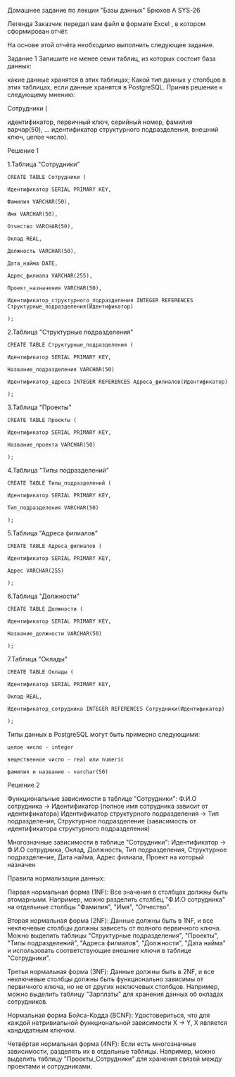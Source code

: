 Домашнее задание по лекции "Базы данных" Брюхов А SYS-26

Легенда
Заказчик передал вам файл в формате Excel , в котором сформирован отчёт.

На основе этой отчёта необходимо выполнить следующее задание.

Задание 1
Запишите не менее семи таблиц, из которых состоит база данных:

какие данные хранятся в этих таблицах;
Какой тип данных у столбцов в этих таблицах, если данные хранятся в PostgreSQL.
Приняв решение к следующему мнению:

Сотрудники (

идентификатор, первичный ключ, серийный номер,
фамилия варчар(50),
...
идентификатор структурного подразделения, внешний ключ, целое число).

Решение 1

1.Таблица "Сотрудники"

    CREATE TABLE Сотрудники (

    Идентификатор SERIAL PRIMARY KEY,

    Фамилия VARCHAR(50),

    Имя VARCHAR(50),

    Отчество VARCHAR(50),

    Оклад REAL,

    Должность VARCHAR(50),

    Дата_найма DATE,

    Адрес_филиала VARCHAR(255),

    Проект_назначения VARCHAR(50),

    Идентификатор_структурного_подразделения INTEGER REFERENCES Структурные_подразделения(Идентификатор)

    );


2.Таблица "Структурные подразделения"

    CREATE TABLE Структурные_подразделения (

    Идентификатор SERIAL PRIMARY KEY,

    Название_подразделения VARCHAR(50)

    Идентификатор_адреса INTEGER REFERENCES Адреса_филиалов(Идентификатор)

    );

3.Таблица "Проекты"

    CREATE TABLE Проекты (

    Идентификатор SERIAL PRIMARY KEY,

    Название_проекта VARCHAR(50)

    );

4.Таблица "Типы подразделений"

    CREATE TABLE Типы_подразделений (

    Идентификатор SERIAL PRIMARY KEY,

    Тип_подразделения VARCHAR(50)

    );

5.Таблица "Адреса филиалов"

    CREATE TABLE Адреса_филиалов (

    Идентификатор SERIAL PRIMARY KEY,

    Адрес VARCHAR(255)

    );

6.Таблица "Должности"

    CREATE TABLE Должности (

    Идентификатор SERIAL PRIMARY KEY,

    Название_должности VARCHAR(50)

    );

7.Таблица "Оклады"

    CREATE TABLE Оклады (

    Идентификатор SERIAL PRIMARY KEY,

    Оклад REAL,

    Идентификатор_сотрудника INTEGER REFERENCES Сотрудники(Идентификатор)

    );

Типы данных в PostgreSQL могут быть примерно следующими:

    целое число - integer

    вещественное число - real или numeric

    фамилия и название - varchar(50)

Решение 2

Функциональные зависимости в таблице "Сотрудники":
Ф.И.О сотрудника -> Идентификатор (полное имя сотрудника зависит от идентификатора)
Идентификатор структурного подразделения -> Тип подразделения, Структурное подразделение (зависимость от идентификатора структурного подразделения)

Многозначные зависимости в таблице "Сотрудники":
Идентификатор -> Ф.И.О сотрудника, Оклад, Должность, Тип подразделения, Структурное подразделение, Дата найма, Адрес филиала, Проект на который назначен

Правила нормализации данных:

Первая нормальная форма (1NF):
Все значения в столбцах должны быть атомарными.
Например, можно разделить столбец "Ф.И.О сотрудника" на отдельные столбцы "Фамилия", "Имя", "Отчество".

Вторая нормальная форма (2NF):
Данные должны быть в 1NF, и все неключевые столбцы должны зависеть от полного первичного ключа.
Можно выделить таблицы "Структурные подразделения", "Проекты", "Типы подразделений", "Адреса филиалов", "Должности", "Дата найма" и использовать соответствующие внешние ключи в таблице "Сотрудники".

Третья нормальная форма (3NF):
Данные должны быть в 2NF, и все неключевые столбцы должны быть функционально зависимы от первичного ключа, но не от других неключевых столбцов.
Например, можно выделить таблицу "Зарплаты" для хранения данных об окладах сотрудников.

Нормальная форма Бойса-Кодда (BCNF):
Удостовериться, что для каждой нетривиальной функциональной зависимости X -> Y, X является кандидатным ключом.

Четвёртая нормальная форма (4NF):
Если есть многозначные зависимости, разделять их в отдельные таблицы.
Например, можно выделить таблицу "Проекты_Сотрудники" для хранения связей между проектами и сотрудниками.
